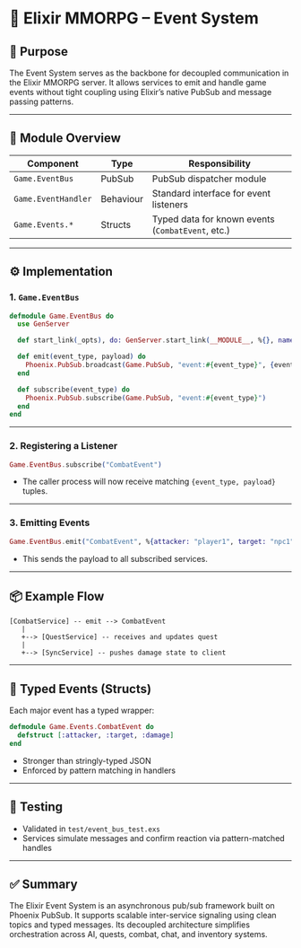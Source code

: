 # 📣 Elixir MMORPG – Event System

## 📌 Purpose
The Event System serves as the backbone for decoupled communication in the Elixir MMORPG server. It allows services to emit and handle game events without tight coupling using Elixir’s native PubSub and message passing patterns.

---

## 📁 Module Overview

| Component           | Type       | Responsibility                                      |
|---------------------|------------|------------------------------------------------------|
| `Game.EventBus`     | PubSub     | PubSub dispatcher module                            |
| `Game.EventHandler` | Behaviour  | Standard interface for event listeners              |
| `Game.Events.*`     | Structs    | Typed data for known events (`CombatEvent`, etc.)   |

---

## ⚙️ Implementation

### 1. `Game.EventBus`

```elixir
defmodule Game.EventBus do
  use GenServer

  def start_link(_opts), do: GenServer.start_link(__MODULE__, %{}, name: __MODULE__)

  def emit(event_type, payload) do
    Phoenix.PubSub.broadcast(Game.PubSub, "event:#{event_type}", {event_type, payload})
  end

  def subscribe(event_type) do
    Phoenix.PubSub.subscribe(Game.PubSub, "event:#{event_type}")
  end
end
```

---

### 2. Registering a Listener

```elixir
Game.EventBus.subscribe("CombatEvent")
```

- The caller process will now receive matching `{event_type, payload}` tuples.

---

### 3. Emitting Events

```elixir
Game.EventBus.emit("CombatEvent", %{attacker: "player1", target: "npc1"})
```

- This sends the payload to all subscribed services.

---

## 📦 Example Flow

```plaintext
[CombatService] -- emit --> CombatEvent
   |
   +--> [QuestService] -- receives and updates quest
   |
   +--> [SyncService] -- pushes damage state to client
```

---

## 🧠 Typed Events (Structs)

Each major event has a typed wrapper:

```elixir
defmodule Game.Events.CombatEvent do
  defstruct [:attacker, :target, :damage]
end
```

- Stronger than stringly-typed JSON
- Enforced by pattern matching in handlers

---

## 🧪 Testing

- Validated in `test/event_bus_test.exs`
- Services simulate messages and confirm reaction via pattern-matched handles

---

## ✅ Summary

The Elixir Event System is an asynchronous pub/sub framework built on Phoenix PubSub. It supports scalable inter-service signaling using clean topics and typed messages. Its decoupled architecture simplifies orchestration across AI, quests, combat, chat, and inventory systems.
